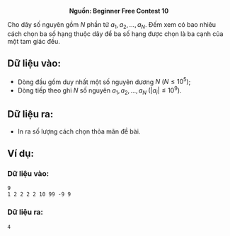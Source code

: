 **<center>Nguồn: Beginner Free Contest 10</center>**

Cho dãy số nguyên gồm $N$ phần tử $a_1, a_2, ..., a_N$. Đếm xem có bao nhiêu cách chọn ba số hạng thuộc dãy để ba số hạng được chọn là ba cạnh của một tam giác đều.

## Dữ liệu vào:
- Dòng đầu gồm duy nhất một số nguyên dương $N\ (N ≤ 10^5)$;
- Dòng tiếp theo ghi $N$ số nguyên $a_1, a_2, ..., a_N$ $(|a_i| ≤ 10^9)$.

## Dữ liệu ra:
- In ra số lượng cách chọn thỏa mãn đề bài.

## Ví dụ:
### Dữ liệu vào:
```
9
1 2 2 2 2 10 99 -9 9
```

### Dữ liệu ra:
```
4
```